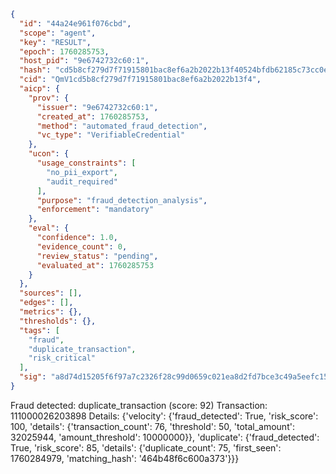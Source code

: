```json
{
  "id": "44a24e961f076cbd",
  "scope": "agent",
  "key": "RESULT",
  "epoch": 1760285753,
  "host_pid": "9e6742732c60:1",
  "hash": "cd5b8cf279d7f71915801bac8ef6a2b2022b13f40524bfdb62185c73cc0e9e86",
  "cid": "QmV1cd5b8cf279d7f71915801bac8ef6a2b2022b13f4",
  "aicp": {
    "prov": {
      "issuer": "9e6742732c60:1",
      "created_at": 1760285753,
      "method": "automated_fraud_detection",
      "vc_type": "VerifiableCredential"
    },
    "ucon": {
      "usage_constraints": [
        "no_pii_export",
        "audit_required"
      ],
      "purpose": "fraud_detection_analysis",
      "enforcement": "mandatory"
    },
    "eval": {
      "confidence": 1.0,
      "evidence_count": 0,
      "review_status": "pending",
      "evaluated_at": 1760285753
    }
  },
  "sources": [],
  "edges": [],
  "metrics": {},
  "thresholds": {},
  "tags": [
    "fraud",
    "duplicate_transaction",
    "risk_critical"
  ],
  "sig": "a8d74d15205f6f97a7c2326f28c99d0659c021ea8d2fd7bce3c49a5eefc15188"
}
```

Fraud detected: duplicate_transaction (score: 92)
Transaction: 111000026203898
Details: {'velocity': {'fraud_detected': True, 'risk_score': 100, 'details': {'transaction_count': 76, 'threshold': 50, 'total_amount': 32025944, 'amount_threshold': 10000000}}, 'duplicate': {'fraud_detected': True, 'risk_score': 85, 'details': {'duplicate_count': 75, 'first_seen': 1760284979, 'matching_hash': '464b48f6c600a373'}}}